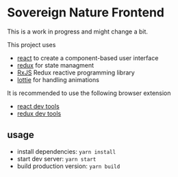 # Sovereign Nature Frontend



This is a work in progress and might change a bit. 

This project uses
* [react](https://reactjs.org/) to create a component-based user interface
* [redux](https://redux.js.org/) for state managment
* [RxJS](https://rxjs-dev.firebaseapp.com/) Redux reactive programming library
* [lottie](https://airbnb.design/lottie/) for handling animations

It is recommended to use the following browser extension
* [react dev tools](https://chrome.google.com/webstore/detail/react-developer-tools/fmkadmapgofadopljbjfkapdkoienihi?hl=de)
* [redux dev tools](https://chrome.google.com/webstore/detail/redux-devtools/lmhkpmbekcpmknklioeibfkpmmfibljd?hl=de)

## usage
* install dependencies: `yarn install`
* start dev server: `yarn start`
* build production version: `yarn build`
